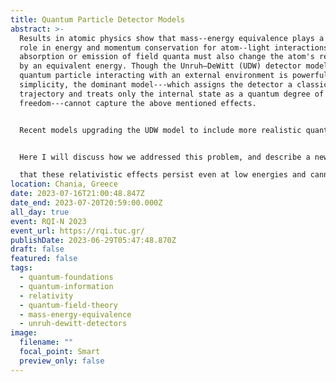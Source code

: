 ```yaml
---
title: Quantum Particle Detector Models
abstract: >-
  Results in atomic physics show that mass--energy equivalence plays a crucial
  role in energy and momentum conservation for atom--light interactions:
  absorption or emission of field quanta must also change the atom's rest mass
  by an equivalent energy. Though the Unruh–DeWitt (UDW) detector model of a
  quantum particle interacting with an external environment is powerful in its
  simplicity, the dominant model---which assigns the detector a classical
  trajectory and treats only the internal state as a quantum degree of
  freedom---cannot capture the above mentioned effects.


  Recent models upgrading the UDW model to include more realistic quantum descriptions of the centre of mass have described the detector as either moving in superposition along classical trajectories, or dynamically evolving under a non-relativistic Hamiltonian. These have led to interesting results relating to themalisation and entanglement harvesting, but they too are unable to capture the mass-energy effects we desire.


  Here I will discuss how we addressed this problem, and describe a new detector model which leverages the simplicity of the UDW model while also incorporating quantisation of the detector's mass-energy to allow mass changes due to emission/absorption. I show

  that these relativistic effects persist even at low energies and cannot be ignored unless all centre of mass dynamics is ignored. I will also show how our new model compares to the previous models with classical CoM and quantum CoM, as well as the detector in a superposition of trajectories, and discuss particular effects that arise due to mass--energy equivalence. I will then present a further step we have taken, in which such a detector with a variable mass has ground and excited states in superposition, producing a model where the detector can be interpreted as a quantum clock weakly interacting with its environment. 
location: Chania, Greece
date: 2023-07-16T21:00:48.847Z
date_end: 2023-07-20T20:59:00.000Z
all_day: true
event: RQI-N 2023
event_url: https://rqi.tuc.gr/
publishDate: 2023-06-29T05:47:48.870Z
draft: false
featured: false
tags:
  - quantum-foundations
  - quantum-information
  - relativity
  - quantum-field-theory
  - mass-energy-equivalence
  - unruh-dewitt-detectors
image:
  filename: ""
  focal_point: Smart
  preview_only: false
---
```

